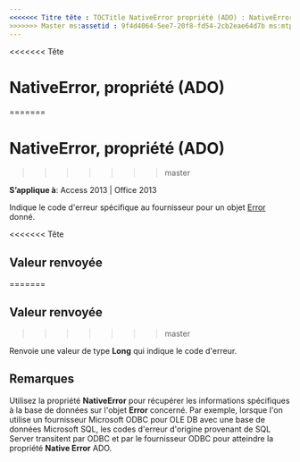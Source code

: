 ```yaml
---
<<<<<<< Titre tête : TOCTitle NativeError propriété (ADO) : NativeError propriété (ADO) === titre : NativeError, propriété (ADO) TOCTitle : NativeError, propriété (ADO)
>>>>>>> Master ms:assetid : 9f4d4064-5ee7-20f8-fd54-2cb2eae64d7b ms:mtpsurl : https://msdn.microsoft.com/library/JJ249731(v=office.15) ms:contentKeyID : ms.date 48546685 : 18/09/2015 mtps_version : v=office.15
---
```


<<<<<<< Tête
# <a name="nativeerror-property-ado"></a>NativeError, propriété (ADO)
=======
# <a name="nativeerror-property-ado"></a>NativeError, propriété (ADO)
>>>>>>> master


**S’applique à**: Access 2013 | Office 2013

Indique le code d'erreur spécifique au fournisseur pour un objet [Error](error-object-ado.md) donné.

<<<<<<< Tête
## <a name="return-value"></a>Valeur renvoyée
=======
## <a name="return-value"></a>Valeur renvoyée
>>>>>>> master

Renvoie une valeur de type **Long** qui indique le code d'erreur.

## <a name="remarks"></a>Remarques

Utilisez la propriété **NativeError** pour récupérer les informations spécifiques à la base de données sur l'objet **Error** concerné. Par exemple, lorsque l'on utilise un fournisseur Microsoft ODBC pour OLE DB avec une base de données Microsoft SQL, les codes d'erreur d'origine provenant de SQL Server transitent par ODBC et par le fournisseur ODBC pour atteindre la propriété **Native Error** ADO.

